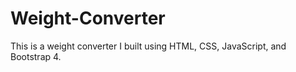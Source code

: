 # Weight-Converter
This is a weight converter I built using HTML, CSS, JavaScript, and Bootstrap 4.
